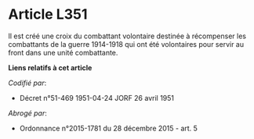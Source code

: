 # Article L351

Il est créé une croix du combattant volontaire destinée à récompenser les combattants de la guerre 1914-1918 qui ont été
volontaires pour servir au front dans une unité combattante.

**Liens relatifs à cet article**

_Codifié par_:

  - Décret n°51-469 1951-04-24 JORF 26 avril 1951

_Abrogé par_:

  - Ordonnance n°2015-1781 du 28 décembre 2015 - art. 5
